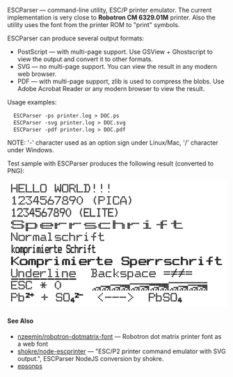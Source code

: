 ESCParser — command-line utility, ESC/P printer emulator.
The current implementation is very close to **Robotron CM 6329.01M** printer. Also the utility uses the font from the printer ROM to "print" symbols.

ESCParser can produce several output formats:
  * PostScript — with multi-page support. Use GSView + Ghostscript to view the output and convert it to other formats.
  * SVG — no multi-page support. You can view the result in any modern web browser.
  * PDF — with multi-page support, zlib is used to compress the blobs. Use Adobe Acrobat Reader or any modern browser to view the result.

Usage examples:
```
  ESCParser -ps printer.log > DOC.ps
  ESCParser -svg printer.log > DOC.svg
  ESCParser -pdf printer.log > DOC.pdf
```
NOTE: '-' character used as an option sign under Linux/Mac, '/' character under Windows.

Test sample with ESCParser produces the following result (converted to PNG):

![](https://github.com/nzeemin/escparser/blob/master/ESCParser.png)

#### See Also

* [nzeemin/robotron-dotmatrix-font](https://github.com/nzeemin/robotron-dotmatrix-font) — Robotron dot matrix printer font as a web font
* [shokre/node-escprinter](https://github.com/shokre/node-escprinter) — "ESC/P2 printer command emulator with SVG output.", ESCParser NodeJS conversion by shokre.
* [epsonps](https://github.com/christopherkobayashi/TI99Utilities/tree/master/printer_listener/epsonps)

